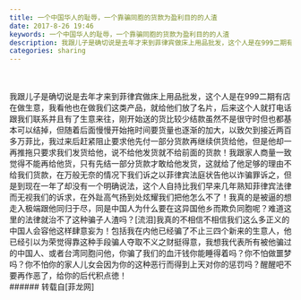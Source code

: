 ```yaml
---
title: 一个中国华人的耻辱，一个靠骗同胞的货款为盈利目的的人渣
date: 2017-8-26 19:46
keywords: 一个中国华人的耻辱，一个靠骗同胞的货款为盈利目的的人渣
description: 我跟儿子是确切说是去年才来到菲律宾做床上用品批发，这个人是在999二期有店在做生意，我看他也在做我们这类产品，就给他们放了名片，后来这个人就打电话跟我们联系并且有了生意来往，刚开始送的货比较少结款虽然不是很守时但也都基本可以结掉，但随着后面慢慢开始拖时间要货量也逐渐的加大，以致欠到接近两百多万菲比，我过来后赶紧阻止要求他先付一部分货款再继续供货给他，但是他却一再推拖只要求我们发货给他，说不给他发货就不给前面的货款！我跟家人商量一致觉得不能再给他货，只有先结一部分货款才敢给他发货，这就给了他足够的理由不给我们货款，在万般无奈的情况下我们诉之以菲律宾法庭状告他以诈骗罪诉之，但是到现在一年了却没有一个明确说法，这个人自持比我们早来几年熟知菲律宾法律而无视我们的诉求，在外趾高气扬到处炫耀我们把他怎么不了！我真的是被逼的想走入极端跟他同归于尽，同是中国人为什么要在这异国他乡而欺负同胞呢？难道这里的法律就治不了这种骗子人渣吗？[流泪]我真的不相信不相信我们这么多正义的中国人会容他这样肆意妄为！包括我在内他已经骗了不止三四个新来的生意人，他已经引以为荣觉得靠这种手段骗人夺取不义之财挺得意，我想我代表所有被他骗过的中国人、或者台湾同胞问他，你骗了我们的血汗钱你能睡得着吗？你不怕做噩梦吗？你不怕你的家人儿女会因为你的这种恶行而得到上天对你的惩罚吗？醒醒吧不要再作恶了，给你的后代积点徳！
categories: sharing
---
```

<td class="t_f" id="postmessage_861826">

<br/>
<br/>
我跟儿子是确切说是去年才来到菲律宾做床上用品批发，这个人是在999二期有店在做生意，我看他也在做我们这类产品，就给他们放了名片，后来这个人就打电话跟我们联系并且有了生意来往，刚开始送的货比较少结款虽然不是很守时但也都基本可以结掉，但随着后面慢慢开始拖时间要货量也逐渐的加大，以致欠到接近两百多万菲比，我过来后赶紧阻止要求他先付一部分货款再继续供货给他，但是他却一再推拖只要求我们发货给他，说不给他发货就不给前面的货款！我跟家人商量一致觉得不能再给他货，只有先结一部分货款才敢给他发货，这就给了他足够的理由不给我们货款，在万般无奈的情况下我们诉之以菲律宾法庭状告他以诈骗罪诉之，但是到现在一年了却没有一个明确说法，这个人自持比我们早来几年熟知菲律宾法律而无视我们的诉求，在外趾高气扬到处炫耀我们把他怎么不了！我真的是被逼的想走入极端跟他同归于尽，同是中国人为什么要在这异国他乡而欺负同胞呢？难道这里的法律就治不了这种骗子人渣吗？[流泪]我真的不相信不相信我们这么多正义的中国人会容他这样肆意妄为！包括我在内他已经骗了不止三四个新来的生意人，他已经引以为荣觉得靠这种手段骗人夺取不义之财挺得意，我想我代表所有被他骗过的中国人、或者台湾同胞问他，你骗了我们的血汗钱你能睡得着吗？你不怕做噩梦吗？你不怕你的家人儿女会因为你的这种恶行而得到上天对你的惩罚吗？醒醒吧不要再作恶了，给你的后代积点徳！<br/>
</td>
###### 转载自[菲龙网]